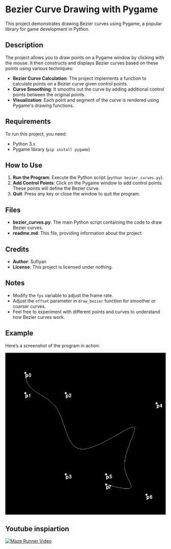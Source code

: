 # Bezier Curve Drawing with Pygame

This project demonstrates drawing Bezier curves using Pygame, a popular library for game development in Python.

## Description

The project allows you to draw points on a Pygame window by clicking with the mouse. It then constructs and displays Bezier curves based on these points using various techniques:

- **Bezier Curve Calculation**: The project implements a function to calculate points on a Bezier curve given control points.
- **Curve Smoothing**: It smooths out the curve by adding additional control points between the original points.
- **Visualization**: Each point and segment of the curve is rendered using Pygame's drawing functions.

## Requirements

To run this project, you need:

- Python 3.x
- Pygame library (`pip install pygame`)

## How to Use

1. **Run the Program**: Execute the Python script (`python bezier_curves.py`).
2. **Add Control Points**: Click on the Pygame window to add control points. These points will define the Bezier curve.
3. **Quit**: Press any key or close the window to quit the program.

## Files

- **bezier_curves.py**: The main Python script containing the code to draw Bezier curves.
- **readme.md**: This file, providing information about the project.

## Credits

- **Author**: Sufiyan
- **License**: This project is licensed under nothing.

## Notes

- Modify the `fps` variable to adjust the frame rate.
- Adjust the `offset` parameter in `draw_bezier` function for smoother or coarser curves.
- Feel free to experiment with different points and curves to understand how Bezier curves work.

## Example

Here’s a screenshot of the program in action:

![Bezier Curves Example](https://github.com/Hellmakima/python_b-spline-curve/blob/main/b-spline_curve.PNG)

## Youtube inspiartion

[![Maze Runner Video](https://img.youtube.com/vi/PjVvR0iu7qo/0.jpg)](https://youtu.be/PjVvR0iu7qo)
